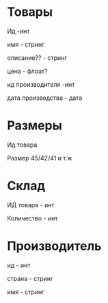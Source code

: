 Товары
=====
Ид -инт

имя - стринг

описание?? - стринг

цена - флоат?

ид производителя -инт

дата производства - дата

Размеры
========
Ид товара

Размер 45/42/41 и т.ж


Склад
======
ИД товара - инт 

Количество - инт

Производитель
====
ид - инт

страна - стринг

имя - стринг



